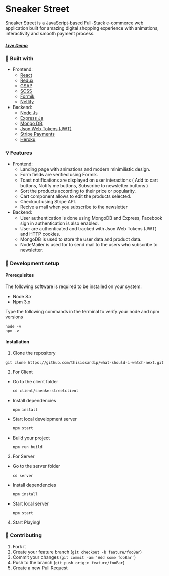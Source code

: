 # Sneaker Street

Sneaker Street is a JavaScript-based Full-Stack e-commerce web application built for amazing digital shopping experience with animations, interactivity and smooth payment process.

##### [Live Demo](https://sneakerstreet.netlify.app/)

### 🧰 Built with

- Frontend:
  - <a target="_blank" href="https://reactjs.org/" >React</a>
  - <a target="_blank" href="https://redux.js.org/" >Redux</a>
  - <a target="_blank" href="https://greensock.com/gsap/" >GSAP</a>
  - <a target="_blank" href="https://sass-lang.com/" >SCSS</a>
  - <a target="_blank" href="https://formik.org/" >Formik</a>
  - <a target="_blank" href="https://www.netlify.com/" >Netlify</a>
- Backend:
  - <a target="_blank" href="https://nodejs.org/en/" >Node Js</a>
  - <a target="_blank" href="https://expressjs.com/" >Express Js</a>
  - <a target="_blank" href="https://www.mongodb.com/" >Mongo DB</a>
  - <a target="_blank" href="https://jwt.io/" >Json Web Tokens (JWT)</a>
  - <a target="_blank" href="https://stripe.com" >Stripe Payments</a>
  - <a target="_blank" href="https://www.heroku.com/" >Heroku</a>

### :bulb: Features

- Frontend:
  - Landing page with animations and modern minimilistic design.
  - Form fields are verified using Formik.
  - Toast notifications are displayed on user interactions ( Add to cart buttons, Notify me buttons, Subscribe to newsletter buttons )
  - Sort the products according to their price or popularity.
  - Cart component allows to edit the products selected.
  - Checkout using Stripe API.
  - Recive a mail when you subscribe to the newsletter
- Backend:
  - User authentication is done using MongoDB and Express, Facebook sign in authentication is also enabled.
  - User are authenticated and tracked with Json Web Tokens (JWT) and HTTP cookies.
  - MongoDB is used to store the user data and product data.
  - NodeMailer is used for to send mail to the users who subscribe to newsletter.

### 🚀 Development setup

#### Prerequisites

The following software is required to be installed on your system:

- Node 8.x
- Npm 3.x

Type the following commands in the terminal to verify your node and npm versions

```
node -v
npm -v
```

#### Installation

1. Clone the repository

```
git clone https://github.com/thisissandip/what-should-i-watch-next.git
```

2. For Client

- Go to the client folder
  ```
  cd client/sneakerstreetclient
  ```
- Install dependencies
  ```
  npm install
  ```
- Start local development server
  ```
  npm start
  ```
- Build your project
  ```
  npm run build
  ```

3. For Server

- Go to the server folder
  ```
  cd server
  ```
- Install dependencies
  ```
  npm install
  ```
- Start local server
  ```
  npm start
  ```

4. Start Playing!

### 🤝 Contributing

1. Fork it
2. Create your feature branch (`git checkout -b feature/fooBar`)
3. Commit your changes (`git commit -am 'Add some fooBar'`)
4. Push to the branch (`git push origin feature/fooBar`)
5. Create a new Pull Request
